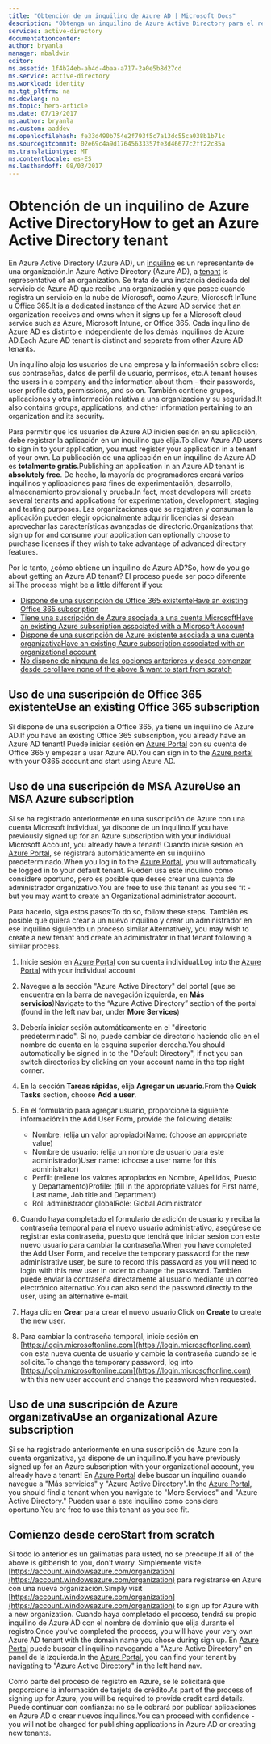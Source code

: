 ```yaml
---
title: "Obtención de un inquilino de Azure AD | Microsoft Docs"
description: "Obtenga un inquilino de Azure Active Directory para el registro y la creación de aplicaciones."
services: active-directory
documentationcenter: 
author: bryanla
manager: mbaldwin
editor: 
ms.assetid: 1f4b24eb-ab4d-4baa-a717-2a0e5b8d27cd
ms.service: active-directory
ms.workload: identity
ms.tgt_pltfrm: na
ms.devlang: na
ms.topic: hero-article
ms.date: 07/19/2017
ms.author: bryanla
ms.custom: aaddev
ms.openlocfilehash: fe33d490b754e2f793f5c7a13dc55ca038b1b71c
ms.sourcegitcommit: 02e69c4a9d17645633357fe3d46677c2ff22c85a
ms.translationtype: MT
ms.contentlocale: es-ES
ms.lasthandoff: 08/03/2017
---
```

# <a name="how-to-get-an-azure-active-directory-tenant"></a><span data-ttu-id="ffd95-103">Obtención de un inquilino de Azure Active Directory</span><span class="sxs-lookup"><span data-stu-id="ffd95-103">How to get an Azure Active Directory tenant</span></span>
<span data-ttu-id="ffd95-104">En Azure Active Directory (Azure AD), un [inquilino](https://msdn.microsoft.com/library/azure/jj573650.aspx#BKMK_WhatIsAnAzureADTenant) es un representante de una organización.</span><span class="sxs-lookup"><span data-stu-id="ffd95-104">In Azure Active Directory (Azure AD), a [tenant](https://msdn.microsoft.com/library/azure/jj573650.aspx#BKMK_WhatIsAnAzureADTenant) is representative of an organization.</span></span>  <span data-ttu-id="ffd95-105">Se trata de una instancia dedicada del servicio de Azure AD que recibe una organización y que posee cuando registra un servicio en la nube de Microsoft, como Azure, Microsoft InTune u Office 365.</span><span class="sxs-lookup"><span data-stu-id="ffd95-105">It is a dedicated instance of the Azure AD service that an organization receives and owns when it signs up for a Microsoft cloud service such as Azure, Microsoft Intune, or Office 365.</span></span>  <span data-ttu-id="ffd95-106">Cada inquilino de Azure AD es distinto e independiente de los demás inquilinos de Azure AD.</span><span class="sxs-lookup"><span data-stu-id="ffd95-106">Each Azure AD tenant is distinct and separate from other Azure AD tenants.</span></span>  

<span data-ttu-id="ffd95-107">Un inquilino aloja los usuarios de una empresa y la información sobre ellos: sus contraseñas, datos de perfil de usuario, permisos, etc.</span><span class="sxs-lookup"><span data-stu-id="ffd95-107">A tenant houses the users in a company and the information about them - their passwords, user profile data, permissions, and so on.</span></span>  <span data-ttu-id="ffd95-108">También contiene grupos, aplicaciones y otra información relativa a una organización y su seguridad.</span><span class="sxs-lookup"><span data-stu-id="ffd95-108">It also contains groups, applications, and other information pertaining to an organization and its security.</span></span>

<span data-ttu-id="ffd95-109">Para permitir que los usuarios de Azure AD inicien sesión en su aplicación, debe registrar la aplicación en un inquilino que elija.</span><span class="sxs-lookup"><span data-stu-id="ffd95-109">To allow Azure AD users to sign in to your application, you must register your application in a tenant of your own.</span></span>  <span data-ttu-id="ffd95-110">La publicación de una aplicación en un inquilino de Azure AD es **totalmente gratis**.</span><span class="sxs-lookup"><span data-stu-id="ffd95-110">Publishing an application in an Azure AD tenant is **absolutely free**.</span></span>  <span data-ttu-id="ffd95-111">De hecho, la mayoría de programadores creará varios inquilinos y aplicaciones para fines de experimentación, desarrollo, almacenamiento provisional y prueba.</span><span class="sxs-lookup"><span data-stu-id="ffd95-111">In fact, most developers will create several tenants and applications for experimentation, development, staging and testing purposes.</span></span>  <span data-ttu-id="ffd95-112">Las organizaciones que se registren y consuman la aplicación pueden elegir opcionalmente adquirir licencias si desean aprovechar las características avanzadas de directorio.</span><span class="sxs-lookup"><span data-stu-id="ffd95-112">Organizations that sign up for and consume your application can optionally choose to purchase licenses if they wish to take advantage of advanced directory features.</span></span>

<span data-ttu-id="ffd95-113">Por lo tanto, ¿cómo obtiene un inquilino de Azure AD?</span><span class="sxs-lookup"><span data-stu-id="ffd95-113">So, how do you go about getting an Azure AD tenant?</span></span>  <span data-ttu-id="ffd95-114">El proceso puede ser poco diferente si:</span><span class="sxs-lookup"><span data-stu-id="ffd95-114">The process might be a little different if you:</span></span>

* [<span data-ttu-id="ffd95-115">Dispone de una suscripción de Office 365 existente</span><span class="sxs-lookup"><span data-stu-id="ffd95-115">Have an existing Office 365 subscription</span></span>](#use-an-existing-office-365-subscription)
* [<span data-ttu-id="ffd95-116">Tiene una suscripción de Azure asociada a una cuenta Microsoft</span><span class="sxs-lookup"><span data-stu-id="ffd95-116">Have an existing Azure subscription associated with a Microsoft Account</span></span>](#use-an-msa-azure-subscription)
* [<span data-ttu-id="ffd95-117">Dispone de una suscripción de Azure existente asociada a una cuenta organizativa</span><span class="sxs-lookup"><span data-stu-id="ffd95-117">Have an existing Azure subscription associated with an organizational account</span></span>](#use-an-organizational-azure-subscription)
* [<span data-ttu-id="ffd95-118">No dispone de ninguna de las opciones anteriores y desea comenzar desde cero</span><span class="sxs-lookup"><span data-stu-id="ffd95-118">Have none of the above & want to start from scratch</span></span>](#start-from-scratch)

## <a name="use-an-existing-office-365-subscription"></a><span data-ttu-id="ffd95-119">Uso de una suscripción de Office 365 existente</span><span class="sxs-lookup"><span data-stu-id="ffd95-119">Use an existing Office 365 subscription</span></span>
<span data-ttu-id="ffd95-120">Si dispone de una suscripción a Office 365, ya tiene un inquilino de Azure AD.</span><span class="sxs-lookup"><span data-stu-id="ffd95-120">If you have an existing Office 365 subscription, you already have an Azure AD tenant!</span></span> <span data-ttu-id="ffd95-121">Puede iniciar sesión en [Azure Portal](https://portal.azure.com) con su cuenta de Office 365 y empezar a usar Azure AD.</span><span class="sxs-lookup"><span data-stu-id="ffd95-121">You can sign in to the [Azure portal](https://portal.azure.com) with your O365 account and start using Azure AD.</span></span>

## <a name="use-an-msa-azure-subscription"></a><span data-ttu-id="ffd95-122">Uso de una suscripción de MSA Azure</span><span class="sxs-lookup"><span data-stu-id="ffd95-122">Use an MSA Azure subscription</span></span>
<span data-ttu-id="ffd95-123">Si se ha registrado anteriormente en una suscripción de Azure con una cuenta Microsoft individual, ya dispone de un inquilino.</span><span class="sxs-lookup"><span data-stu-id="ffd95-123">If you have previously signed up for an Azure subscription with your individual Microsoft Account, you already have a tenant!</span></span>  <span data-ttu-id="ffd95-124">Cuando inicie sesión en [Azure Portal](https://portal.azure.com), se registrará automáticamente en su inquilino predeterminado.</span><span class="sxs-lookup"><span data-stu-id="ffd95-124">When you log in to the [Azure Portal](https://portal.azure.com), you will automatically be logged in to your default tenant.</span></span> <span data-ttu-id="ffd95-125">Pueden usa este inquilino como considere oportuno, pero es posible que desee crear una cuenta de administrador organizativo.</span><span class="sxs-lookup"><span data-stu-id="ffd95-125">You are free to use this tenant as you see fit - but you may want to create an Organizational administrator account.</span></span>

<span data-ttu-id="ffd95-126">Para hacerlo, siga estos pasos:</span><span class="sxs-lookup"><span data-stu-id="ffd95-126">To do so, follow these steps.</span></span>  <span data-ttu-id="ffd95-127">También es posible que quiera crear a un nuevo inquilino y crear un administrador en ese inquilino siguiendo un proceso similar.</span><span class="sxs-lookup"><span data-stu-id="ffd95-127">Alternatively, you may wish to create a new tenant and create an administrator in that tenant following a similar process.</span></span>

1. <span data-ttu-id="ffd95-128">Inicie sesión en [Azure Portal](https://portal.azure.com) con su cuenta individual.</span><span class="sxs-lookup"><span data-stu-id="ffd95-128">Log into the [Azure Portal](https://portal.azure.com) with your individual account</span></span>
2. <span data-ttu-id="ffd95-129">Navegue a la sección "Azure Active Directory" del portal (que se encuentra en la barra de navegación izquierda, en **Más servicios**)</span><span class="sxs-lookup"><span data-stu-id="ffd95-129">Navigate to the “Azure Active Directory” section of the portal (found in the left nav bar, under **More Services**)</span></span>
3. <span data-ttu-id="ffd95-130">Debería iniciar sesión automáticamente en el "directorio predeterminado". Si no, puede cambiar de directorio haciendo clic en el nombre de cuenta en la esquina superior derecha.</span><span class="sxs-lookup"><span data-stu-id="ffd95-130">You should automatically be signed in to the "Default Directory", if not you can switch directories by clicking on your account name in the top right corner.</span></span>
4. <span data-ttu-id="ffd95-131">En la sección **Tareas rápidas**, elija **Agregar un usuario**.</span><span class="sxs-lookup"><span data-stu-id="ffd95-131">From the **Quick Tasks** section, choose **Add a user**.</span></span>
5. <span data-ttu-id="ffd95-132">En el formulario para agregar usuario, proporcione la siguiente información:</span><span class="sxs-lookup"><span data-stu-id="ffd95-132">In the Add User Form, provide the following details:</span></span>

   * <span data-ttu-id="ffd95-133">Nombre: (elija un valor apropiado)</span><span class="sxs-lookup"><span data-stu-id="ffd95-133">Name: (choose an appropriate value)</span></span>
   * <span data-ttu-id="ffd95-134">Nombre de usuario: (elija un nombre de usuario para este administrador)</span><span class="sxs-lookup"><span data-stu-id="ffd95-134">User name: (choose a user name for this administrator)</span></span>
   * <span data-ttu-id="ffd95-135">Perfil: (rellene los valores apropiados en Nombre, Apellidos, Puesto y Departamento)</span><span class="sxs-lookup"><span data-stu-id="ffd95-135">Profile: (fill in the appropriate values for First name, Last name, Job title and Department)</span></span>
   * <span data-ttu-id="ffd95-136">Rol: administrador global</span><span class="sxs-lookup"><span data-stu-id="ffd95-136">Role: Global Administrator</span></span>
6. <span data-ttu-id="ffd95-137">Cuando haya completado el formulario de adición de usuario y reciba la contraseña temporal para el nuevo usuario administrativo, asegúrese de registrar esta contraseña, puesto que tendrá que iniciar sesión con este nuevo usuario para cambiar la contraseña.</span><span class="sxs-lookup"><span data-stu-id="ffd95-137">When you have completed the Add User Form, and receive the temporary password for the new administrative user, be sure to record this password as you will need to login with this new user in order to change the password.</span></span> <span data-ttu-id="ffd95-138">También puede enviar la contraseña directamente al usuario mediante un correo electrónico alternativo.</span><span class="sxs-lookup"><span data-stu-id="ffd95-138">You can also send the password directly to the user, using an alternative e-mail.</span></span>
7. <span data-ttu-id="ffd95-139">Haga clic en **Crear** para crear el nuevo usuario.</span><span class="sxs-lookup"><span data-stu-id="ffd95-139">Click on **Create** to create the new user.</span></span>
8. <span data-ttu-id="ffd95-140">Para cambiar la contraseña temporal, inicie sesión en [https://login.microsoftonline.com](https://login.microsoftonline.com) con esta nueva cuenta de usuario y cambie la contraseña cuando se le solicite.</span><span class="sxs-lookup"><span data-stu-id="ffd95-140">To change the temporary password, log into [https://login.microsoftonline.com](https://login.microsoftonline.com) with this new user account and change the password when requested.</span></span>

## <a name="use-an-organizational-azure-subscription"></a><span data-ttu-id="ffd95-141">Uso de una suscripción de Azure organizativa</span><span class="sxs-lookup"><span data-stu-id="ffd95-141">Use an organizational Azure subscription</span></span>
<span data-ttu-id="ffd95-142">Si se ha registrado anteriormente en una suscripción de Azure con la cuenta organizativa, ya dispone de un inquilino.</span><span class="sxs-lookup"><span data-stu-id="ffd95-142">If you have previously signed up for an Azure subscription with your organizational account, you already have a tenant!</span></span>  <span data-ttu-id="ffd95-143">En [Azure Portal](https://portal.azure.com) debe buscar un inquilino cuando navegue a "Más servicios" y "Azure Active Directory".</span><span class="sxs-lookup"><span data-stu-id="ffd95-143">In the [Azure Portal](https://portal.azure.com), you should find a tenant when you navigate to "More Services" and "Azure Active Directory."</span></span>  <span data-ttu-id="ffd95-144">Pueden usar a este inquilino como considere oportuno.</span><span class="sxs-lookup"><span data-stu-id="ffd95-144">You are free to use this tenant as you see fit.</span></span>

## <a name="start-from-scratch"></a><span data-ttu-id="ffd95-145">Comienzo desde cero</span><span class="sxs-lookup"><span data-stu-id="ffd95-145">Start from scratch</span></span>
<span data-ttu-id="ffd95-146">Si todo lo anterior es un galimatías para usted, no se preocupe.</span><span class="sxs-lookup"><span data-stu-id="ffd95-146">If all of the above is gibberish to you, don't worry.</span></span>  <span data-ttu-id="ffd95-147">Simplemente visite [https://account.windowsazure.com/organization](https://account.windowsazure.com/organization) para registrarse en Azure con una nueva organización.</span><span class="sxs-lookup"><span data-stu-id="ffd95-147">Simply visit [https://account.windowsazure.com/organization](https://account.windowsazure.com/organization) to sign up for Azure with a new organization.</span></span>  <span data-ttu-id="ffd95-148">Cuando haya completado el proceso, tendrá su propio inquilino de Azure AD con el nombre de dominio que elija durante el registro.</span><span class="sxs-lookup"><span data-stu-id="ffd95-148">Once you've completed the process, you will have your very own Azure AD tenant with the domain name you chose during sign up.</span></span>  <span data-ttu-id="ffd95-149">En [Azure Portal](https://portal.azure.com) puede buscar el inquilino navegando a "Azure Active Directory" en panel de la izquierda.</span><span class="sxs-lookup"><span data-stu-id="ffd95-149">In the [Azure Portal](https://portal.azure.com), you can find your tenant by navigating to "Azure Active Directory" in the left hand nav.</span></span>

<span data-ttu-id="ffd95-150">Como parte del proceso de registro en Azure, se le solicitará que proporcione la información de tarjeta de crédito.</span><span class="sxs-lookup"><span data-stu-id="ffd95-150">As part of the process of signing up for Azure, you will be required to provide credit card details.</span></span>  <span data-ttu-id="ffd95-151">Puede continuar con confianza: no se le cobrará por publicar aplicaciones en Azure AD o crear nuevos inquilinos.</span><span class="sxs-lookup"><span data-stu-id="ffd95-151">You can proceed with confidence - you will not be charged for publishing applications in Azure AD or creating new tenants.</span></span>
